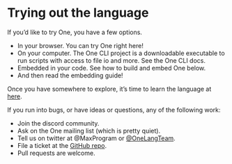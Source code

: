 # Trying out the language

If you’d like to try One, you have a few options.

-    In your browser. You can try One right here!
-    On your computer. The One CLI project is a downloadable executable to run scripts with access to file io and more. See the One CLI docs.
-    Embedded in your code. See how to build and embed One below.
-    And then read the embedding guide!

Once you have somewhere to explore, it’s time to learn the language at [here](en/syntax).

If you run into bugs, or have ideas or questions, any of the following work:

-    Join the discord community.
-    Ask on the One mailing list (which is pretty quiet).
-    Tell us on twitter at @MaxProgram or [@OneLangTeam](https://twitter.com/OneLangTeam).
-    File a ticket at the [GitHub repo](https://github.com/One-Language/One).
-    Pull requests are welcome.
